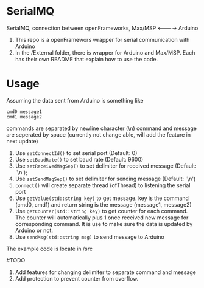 # SerialMQ
SerialMQ, connection between openFrameworks, Max/MSP &lt;----> Arduino

1. This repo is a openFramewors wrapper for serial communication with Arduino
2. In the /External folder, there is wrapper for Arduino and Max/MSP. Each has their own README that explain how to use the code.

# Usage
Assuming the data sent from Arduino is something like
```
cmd0 message1
cmd1 message2
```
commands are separated by newline character (\n)
command and message are seperated by space (currently not change able, will add the feature in next update)
1. Use `setConnectId()` to set serial port (Default: 0)
2. Use `setBaudRate()` to set baud rate (Default: 9600)
3. Use `setReceivedMsgSep()` to set delimiter for received message (Default: '\n');
4. Use `setSendMsgSep()` to set delimiter for sending message (Default: '\n') 
4. `connect()` will create separate thread (ofThread) to listening the serial port
5. Use `getValue(std::string key)` to get message. key is the command (cmd0, cmd1) and return string is the message (message1, message2)
6. Use `getCounter(std::string key)` to get counter for each command. The counter will automatically plus 1 once received new message for corresponding command. It is use to make sure the data is updated by Arduino or not.
7. Use `sendMsg(std::string msg)` to send message to Arduino

The example code is locate in /src


#TODO
1. Add features for changing delimiter to separate command and message
2. Add protection to prevent counter from overflow.
